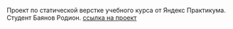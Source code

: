 Проект по статической верстке учебного курса от Яндекс Практикума.
Студент Баянов Родион.
[ссылка на проект](https://blacket1.github.io/how-to-learn-plus/)